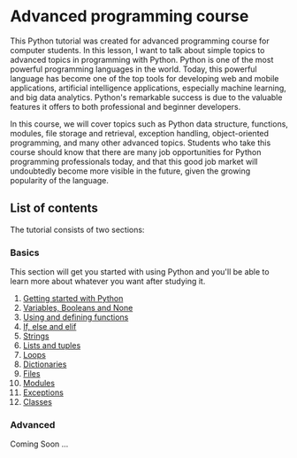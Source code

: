# Advanced programming course

This Python tutorial was created for advanced programming course for computer students. In this lesson, I want to talk about simple topics to advanced topics in programming with Python. Python is one of the most powerful programming languages in the world. Today, this powerful language has become one of the top tools for developing web and mobile applications, artificial intelligence applications, especially machine learning, and big data analytics. Python's remarkable success is due to the valuable features it offers to both professional and beginner developers.

In this course, we will cover topics such as Python data structure, functions, modules, file storage and retrieval, exception handling, object-oriented programming, and many other advanced topics. Students who take this course should know that there are many job opportunities for Python programming professionals today, and that this good job market will undoubtedly become more visible in the future, given the growing popularity of the language.

## List of contents

The tutorial consists of two sections:

### Basics

This section will get you started with using Python and you'll be able
to learn more about whatever you want after studying it.

1. [Getting started with Python](basics/getting-started.md)
2. [Variables, Booleans and None](basics/variables.md)
3. [Using and defining functions](basics/using-functions.md)
4. [If, else and elif](basics/if.md)
5. [Strings](basics/handy-stuff-strings.md)
6. [Lists and tuples](https://github.com/HomayounBeheshti/Advanced-Programming/blob/master/exercises/Python_List_Exercise.md)
7. [Loops](basics/loops.md)
8. [Dictionaries](basics/dicts.md)
9. [Files](basics/files.md)
10. [Modules](basics/modules.md)
11. [Exceptions](basics/exceptions.md)
12. [Classes](basics/classes.md)

### Advanced

Coming Soon ...

